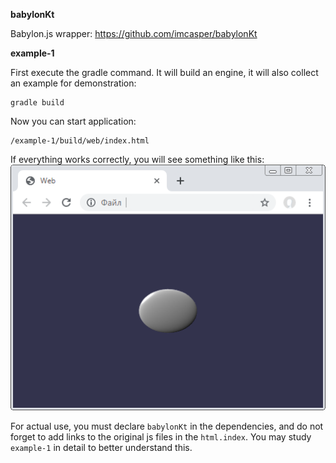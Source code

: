 **babylonKt**

Babylon.js wrapper: https://github.com/imcasper/babylonKt

**example-1**

First execute the gradle command. It will build an engine, it will also collect an example for demonstration:

    gradle build

Now you can start application:

    /example-1/build/web/index.html
   
If everything works correctly, you will see something like this:
![](example-1/result.png)

For actual use, you must declare `babylonKt` in the dependencies, and do not forget to add links to the original js files in the `html.index`. You may study `example-1` in detail to better understand this.